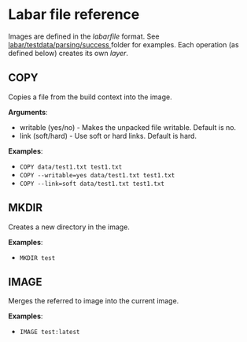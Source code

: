 # Labar file reference
Images are defined in the _labarfile_ format. See [labar/testdata/parsing/success ](./labar/testdata/parsing/success) folder for examples. Each operation (as defined below) creates its own _layer_.

## COPY
Copies a file from the build context into the image.

**Arguments**:

* writable (yes/no) - Makes the unpacked file writable. Default is no.
* link (soft/hard) - Use soft or hard links. Default is hard.

**Examples**:

* `COPY data/test1.txt test1.txt`
* `COPY --writable=yes data/test1.txt test1.txt`
* `COPY --link=soft data/test1.txt test1.txt`

## MKDIR
Creates a new directory in the image.

**Examples**:

* `MKDIR test`

## IMAGE
Merges the referred to image into the current image.

**Examples**:

* `IMAGE test:latest`